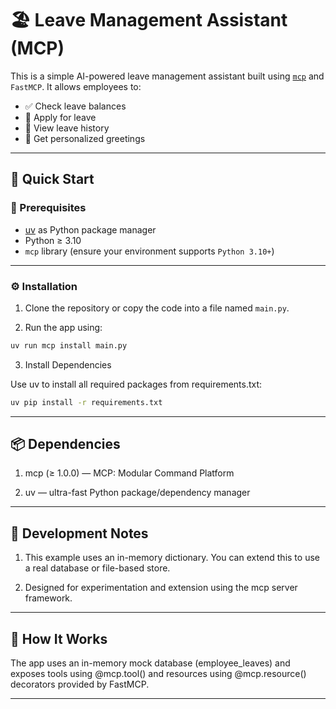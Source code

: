 # 🏖️ Leave Management Assistant (MCP)

This is a simple AI-powered leave management assistant built using [`mcp`](https://github.com/Explorian-AI/mcp) and `FastMCP`. It allows employees to:

- ✅ Check leave balances
- 📝 Apply for leave
- 📜 View leave history
- 💬 Get personalized greetings

---

## 🚀 Quick Start

### 🧩 Prerequisites

- [uv](https://github.com/astral-sh/uv) as Python package manager
- Python ≥ 3.10
- `mcp` library (ensure your environment supports `Python 3.10+`)

---

### ⚙️ Installation

1. Clone the repository or copy the code into a file named `main.py`.

2. Run the app using:

```bash
uv run mcp install main.py
```

3. Install Dependencies

Use uv to install all required packages from requirements.txt:
```bash
uv pip install -r requirements.txt
```

---

## 📦 Dependencies

1. mcp (≥ 1.0.0) — MCP: Modular Command Platform

2. uv — ultra-fast Python package/dependency manager


---

## 🧪 Development Notes

1. This example uses an in-memory dictionary. You can extend this to use a real database or file-based store.

2. Designed for experimentation and extension using the mcp server framework.

---

## 🧠 How It Works

The app uses an in-memory mock database (employee_leaves) and exposes tools using @mcp.tool() and resources using @mcp.resource() decorators provided by FastMCP.

---

